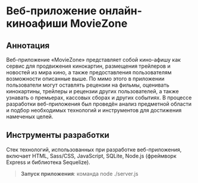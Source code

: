 # Веб-приложение онлайн-киноафиши MovieZone

## Аннотация
Веб-приложение «MovieZone» представляет собой кино-афишу как сервис для продвижения кинокартин, размещения трейлеров и новостей из мира кино, а также предоставления пользователям возможности описанные выше. По мимо этого в приложении пользователи могут оставлять рецензии на фильмы, оценивать кинокартины, трейлеры и рецензии других пользователей, а также узнавать о премьерах, кассовых сборах и других событиях.
В процессе разработки веб-приложения был проведён анализ предметной области и подбор необходимых технологий и инструментов для достижения намеченых целей.

## Инструменты разработки
Стек технологий, использованных при разработке веб-приложения, включает HTML, Sass/CSS, JavaScript, SQLite, Node.js (фреймворк Express и библиотека Sequelize).

> **Запуск приложения**: команда node ./server.js
